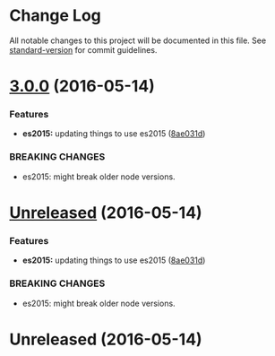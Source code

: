 # Change Log

All notable changes to this project will be documented in this file. See [standard-version](https://github.com/conventional-changelog/standard-version) for commit guidelines.

<a name="3.0.0"></a>
# [3.0.0](https://github.com/emkay/nesly-sound/compare/v2.7.2...v3.0.0) (2016-05-14)


### Features

* **es2015:** updating things to use es2015 ([8ae031d](https://github.com/emkay/nesly-sound/commit/8ae031d))


### BREAKING CHANGES

* es2015: might break older node versions.



<a name="Unreleased"></a>
# [Unreleased](https://github.com/emkay/nesly-sound/compare/v2.7.2...8ae031d) (2016-05-14)


### Features

* **es2015:** updating things to use es2015 ([8ae031d](https://github.com/emkay/nesly-sound/commit/8ae031d))


### BREAKING CHANGES

* es2015: might break older node versions.



<a name="Unreleased"></a>
# Unreleased (2016-05-14)
